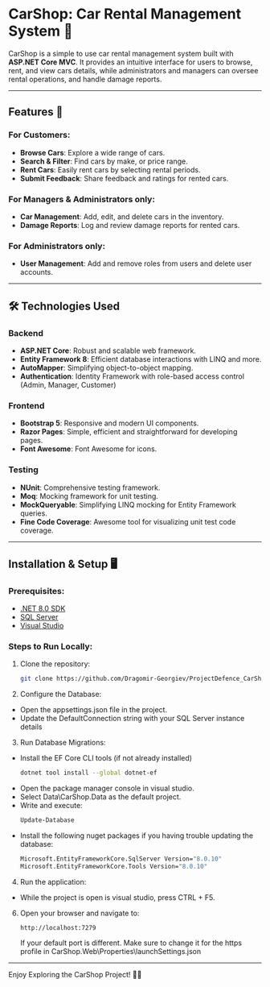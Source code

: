# CarShop: Car Rental Management System 🚗

CarShop is a simple to use car rental management system built with **ASP.NET Core MVC**. It provides an intuitive interface for users to browse, rent, and view cars details, while administrators and managers can oversee rental operations, and handle damage reports.

---

## Features 🌟

### For Customers:
- **Browse Cars**: Explore a wide range of cars.
- **Search & Filter**: Find cars by make, or price range.
- **Rent Cars**: Easily rent cars by selecting rental periods.
- **Submit Feedback**: Share feedback and ratings for rented cars.

### For Managers & Administrators only:
- **Car Management**: Add, edit, and delete cars in the inventory.
- **Damage Reports**: Log and review damage reports for rented cars.
  
### For Administrators only:
- **User Management**: Add and remove roles from users and delete user accounts.

---

## 🛠️ Technologies Used

### Backend
- **ASP.NET Core**: Robust and scalable web framework.
- **Entity Framework 8**: Efficient database interactions with LINQ and more.
- **AutoMapper**: Simplifying object-to-object mapping.
- **Authentication**: Identity Framework with role-based access control (Admin, Manager, Customer)

### Frontend
- **Bootstrap 5**: Responsive and modern UI components.
- **Razor Pages**: Simple, efficient and straightforward for developing pages.
- **Font Awesome**: Font Awesome for icons.

### Testing
- **NUnit**: Comprehensive testing framework.
- **Moq**: Mocking framework for unit testing.
- **MockQueryable**: Simplifying LINQ mocking for Entity Framework queries.
- **Fine Code Coverage**: Awesome tool for visualizing unit test code coverage.

---

## Installation & Setup 🖥️

### Prerequisites:
- [.NET 8.0 SDK](https://dotnet.microsoft.com/download)
- [SQL Server](https://www.microsoft.com/en-us/sql-server/sql-server-downloads)
- [Visual Studio](https://visualstudio.microsoft.com/)

### Steps to Run Locally:
1. Clone the repository:
   ```bash
   git clone https://github.com/Dragomir-Georgiev/ProjectDefence_CarShop_Dec2024.git
   ```

2. Configure the Database:
- Open the appsettings.json file in the project.
- Update the DefaultConnection string with your SQL Server instance details

3. Run Database Migrations:
- Install the EF Core CLI tools (if not already installed)
  ```bash
  dotnet tool install --global dotnet-ef
  ```
- Open the package manager console in visual studio.
- Select Data\CarShop.Data as the default project.
- Write and execute:
   ```bash
   Update-Database
   ```
- Install the following nuget packages if you having trouble updating the database:
  ```bash
  Microsoft.EntityFrameworkCore.SqlServer Version="8.0.10"
  Microsoft.EntityFrameworkCore.Tools Version="8.0.10"
  ```
4. Run the application:
- While the project is open is visual studio, press CTRL + F5.

6. Open your browser and navigate to:
   ```
   http://localhost:7279
   ```
   If your default port is different. Make sure to change it for the https profile in CarShop.Web\Properties\launchSettings.json

---

Enjoy Exploring the CarShop Project! 🚗✨
